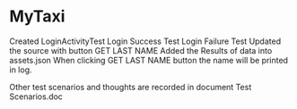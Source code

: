 # MyTaxi
Created LoginActivityTest 
    Login Success Test
    Login Failure Test
Updated the source with button  GET LAST NAME
     Added the Results of data into assets.json
     When clicking GET LAST NAME button the name will be printed in log.
     
Other test scenarios and thoughts are recorded in document
      Test Scenarios.doc
